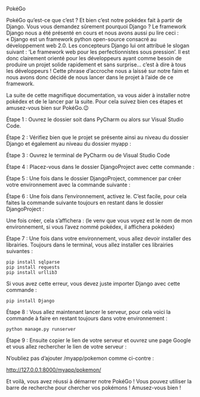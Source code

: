 PokéGo

PokéGo qu’est-ce que c’est ? Et bien c’est notre pokédex fait à partir de Django. Vous vous demandez sûrement pourquoi Django ? 
Le framework Django nous a été présenté en cours et nous avons aussi pu lire ceci :
« Django est un framework python open-source consacré au développement web 2.0. Les concepteurs Django lui ont attribué le slogan suivant : ‘Le framework web pour les perfectionnistes sous pression’. Il est donc clairement orienté pour les développeurs ayant comme besoin de produire un projet solide rapidement et sans surprise… c’est à dire à tous les développeurs !
Cette phrase d’accroche nous a laissé sur notre faim et nous avons donc décidé de nous lancer dans le projet à l’aide de ce framework. 

La suite de cette magnifique documentation, va vous aider à installer notre pokédex et de le lancer par la suite. Pour cela suivez bien ces étapes et amusez-vous bien sur PokéGo.😉


Étape 1 : Ouvrez le dossier soit dans PyCharm ou alors sur Visual Studio Code.

Étape 2 : Vérifiez bien que le projet se présente ainsi au niveau du dossier Django et également au niveau du dossier myapp :

Étape 3 : Ouvrez le terminal de PyCharm ou de Visual Studio Code

Étape 4 : Placez-vous dans le dossier DjangoProject avec cette commande :


Étape 5 : Une fois dans le dossier DjangoProject, commencer par créer votre environnement avec la commande suivante :


Étape 6 : Une fois dans l’environnement, activez le. C’est facile, pour cela faites la commande suivante toujours en restant dans le dossier DjangoProject :


Une fois créer, cela s’affichera : (le venv que vous voyez est le nom de mon environnement, si vous l’avez nommé pokédex, il affichera pokédex)


Étape 7 : Une fois dans votre environnement, vous allez devoir installer des librairies. Toujours dans le terminal, vous allez installer ces librairies suivantes :
```
pip install sqlparse
pip install requests
pip install urllib3
```
Si vous avez cette erreur, vous devez juste importer Django avec cette commande :
```
pip install Django
```
Étape 8 : Vous allez maintenant lancer le serveur, pour cela voici la commande à faire en restant toujours dans votre environnement :
```
python manage.py runserver
````
Étape 9 : Ensuite copier le lien de votre serveur et ouvrez une page Google et vous allez rechercher le lien de votre serveur :

N’oubliez pas d’ajouter /myapp/pokemon comme ci-contre :

http://127.0.0.1:8000/myapp/pokemon/

Et voilà, vous avez réussi à démarrer notre PokéGo ! Vous pouvez utiliser la barre de recherche pour chercher vos pokémons !
Amusez-vous bien !
